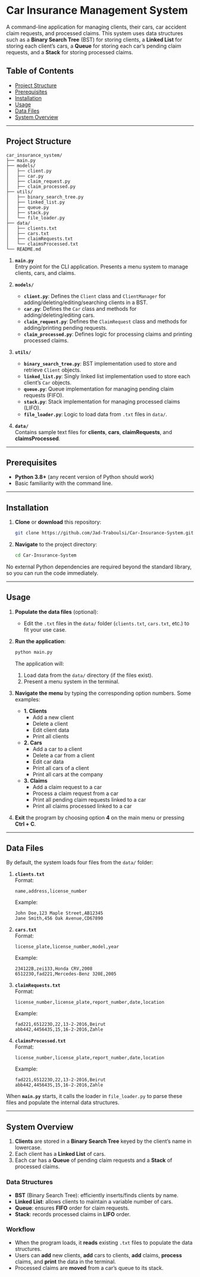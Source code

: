 # Car Insurance Management System

A command-line application for managing clients, their cars, car accident claim requests, and processed claims. This system uses data structures such as a **Binary Search Tree** (BST) for storing clients, a **Linked List** for storing each client’s cars, a **Queue** for storing each car’s pending claim requests, and a **Stack** for storing processed claims.

## Table of Contents

- [Project Structure](#project-structure)
- [Prerequisites](#prerequisites)
- [Installation](#installation)
- [Usage](#usage)
- [Data Files](#data-files)
- [System Overview](#system-overview)

---

## Project Structure

```
car_insurance_system/
├── main.py
├── models/
│   ├── client.py
│   ├── car.py
│   ├── claim_request.py
│   ├── claim_processed.py
├── utils/
│   ├── binary_search_tree.py
│   ├── linked_list.py
│   ├── queue.py
│   ├── stack.py
│   └── file_loader.py
├── data/
│   ├── clients.txt
│   ├── cars.txt
│   ├── claimRequests.txt
│   └── claimsProcessed.txt
└── README.md
```

1. **`main.py`**  
   Entry point for the CLI application. Presents a menu system to manage clients, cars, and claims.

2. **`models/`**  
   - **`client.py`**: Defines the `Client` class and `ClientManager` for adding/deleting/editing/searching clients in a BST.  
   - **`car.py`**: Defines the `Car` class and methods for adding/deleting/editing cars.  
   - **`claim_request.py`**: Defines the `ClaimRequest` class and methods for adding/printing pending requests.  
   - **`claim_processed.py`**: Defines logic for processing claims and printing processed claims.

3. **`utils/`**  
   - **`binary_search_tree.py`**: BST implementation used to store and retrieve `Client` objects.  
   - **`linked_list.py`**: Singly linked list implementation used to store each client’s `Car` objects.  
   - **`queue.py`**: Queue implementation for managing pending claim requests (FIFO).  
   - **`stack.py`**: Stack implementation for managing processed claims (LIFO).  
   - **`file_loader.py`**: Logic to load data from `.txt` files in `data/`.

4. **`data/`**  
   Contains sample text files for **clients**, **cars**, **claimRequests**, and **claimsProcessed**.

---

## Prerequisites

- **Python 3.8+** (any recent version of Python should work)
- Basic familiarity with the command line.

---

## Installation

1. **Clone** or **download** this repository:
   ```bash
   git clone https://github.com/Jad-Traboulsi/Car-Insurance-System.git
   ```
2. **Navigate** to the project directory:
   ```bash
   cd Car-Insurance-System
   ```

No external Python dependencies are required beyond the standard library, so you can run the code immediately.

---

## Usage

1. **Populate the data files** (optional):

   - Edit the `.txt` files in the `data/` folder (`clients.txt`, `cars.txt`, etc.) to fit your use case.

2. **Run the application**:

   ```bash
   python main.py
   ```

   The application will:

   1. Load data from the `data/` directory (if the files exist).
   2. Present a menu system in the terminal.

3. **Navigate the menu** by typing the corresponding option numbers. Some examples:

   - **1. Clients**
     - Add a new client
     - Delete a client
     - Edit client data
     - Print all clients
   - **2. Cars**
     - Add a car to a client
     - Delete a car from a client
     - Edit car data
     - Print all cars of a client
     - Print all cars at the company
   - **3. Claims**
     - Add a claim request to a car
     - Process a claim request from a car
     - Print all pending claim requests linked to a car
     - Print all claims processed linked to a car

4. **Exit** the program by choosing option **4** on the main menu or pressing **Ctrl + C**.

---

## Data Files

By default, the system loads four files from the `data/` folder:

1. **`clients.txt`**  
   Format:

   ```
   name,address,license_number
   ```

   Example:

   ```
   John Doe,123 Maple Street,AB12345
   Jane Smith,456 Oak Avenue,CD67890
   ```

2. **`cars.txt`**  
   Format:

   ```
   license_plate,license_number,model,year
   ```

   Example:

   ```
   234122B,zei133,Honda CRV,2008
   651223O,fad221,Mercedes-Benz 320E,2005
   ```

3. **`claimRequests.txt`**  
   Format:

   ```
   license_number,license_plate,report_number,date,location
   ```

   Example:

   ```
   fad221,651223O,22,13-2-2016,Beirut
   abb442,445643S,15,16-2-2016,Zahle
   ```

4. **`claimsProcessed.txt`**  
   Format:

   ```
   license_number,license_plate,report_number,date,location
   ```

   Example:

   ```
   fad221,651223O,22,13-2-2016,Beirut
   abb442,445643S,15,16-2-2016,Zahle
   ```

When **`main.py`** starts, it calls the loader in `file_loader.py` to parse these files and populate the internal data structures.

---

## System Overview

1. **Clients** are stored in a **Binary Search Tree** keyed by the client’s name in lowercase.
2. Each client has a **Linked List** of cars.
3. Each car has a **Queue** of pending claim requests and a **Stack** of processed claims.

### Data Structures

- **BST** (Binary Search Tree): efficiently inserts/finds clients by name.
- **Linked List**: allows clients to maintain a variable number of cars.
- **Queue**: ensures **FIFO** order for claim requests.
- **Stack**: records processed claims in **LIFO** order.

### Workflow

- When the program loads, it **reads** existing `.txt` files to populate the data structures.
- Users can **add** new clients, **add** cars to clients, **add** claims, **process** claims, and **print** the data in the terminal.
- Processed claims are **moved** from a car’s queue to its stack.
